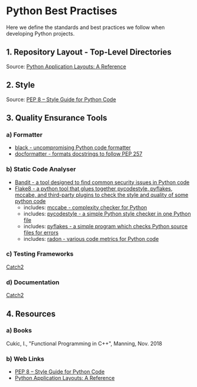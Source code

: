 # Python Best Practises

Here we define the standards and best practices we follow when developing Python projects.

## 1. Repository Layout - Top-Level Directories

Source: [Python Application Layouts: A Reference](https://realpython.com/python-application-layouts/)

## 2. Style

Source: [PEP 8 – Style Guide for Python Code](https://peps.python.org/pep-0008/)

## 3. Quality Ensurance Tools

### a) Formatter

- [black - uncompromising Python code formatter](https://github.com/psf/black)
- [docformatter - formats docstrings to follow PEP 257](https://github.com/PyCQA/docformatter)

### b) Static Code Analyser

- [Bandit - a tool designed to find common security issues in Python code](https://github.com/PyCQA/bandit)
- [Flake8 - a python tool that glues together pycodestyle, pyflakes, mccabe, and third-party plugins to check the style and quality of some python code](https://github.com/pycqa/flake8)
  - includes: [mccabe - complexity checker for Python](https://github.com/PyCQA/mccabe)
  - includes: [pycodestyle - a simple Python style checker in one Python file](https://github.com/PyCQA/pycodestyle)
  - includes: [pyflakes - a simple program which checks Python source files for errors](https://github.com/PyCQA/pyflakes)
  - includes: [radon - various code metrics for Python code](https://github.com/rubik/radon)

### c) Testing Frameworks

[Catch2](https://github.com/catchorg/Catch2)

### d) Documentation

[Catch2](https://github.com/catchorg/Catch2)

## 4. Resources

### a) Books

Cukic, I., "Functional Programming in C++", Manning, Nov. 2018

### b) Web Links

- [PEP 8 – Style Guide for Python Code](https://peps.python.org/pep-0008/)
- [Python Application Layouts: A Reference](https://realpython.com/python-application-layouts/)
